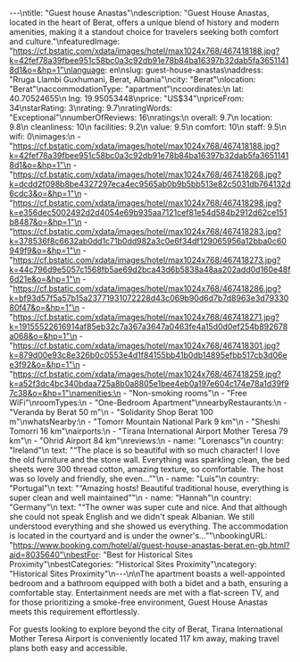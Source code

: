 ---\ntitle: "Guest house Anastas"\ndescription: "Guest House Anastas, located in the heart of Berat, offers a unique blend of history and modern amenities, making it a standout choice for travelers seeking both comfort and culture."\nfeaturedImage: "https://cf.bstatic.com/xdata/images/hotel/max1024x768/467418188.jpg?k=42fef78a39fbee951c58bc0a3c92db91e78b84ba16397b32dab5fa36511418d1&o=&hp=1"\nlanguage: en\nslug: guest-house-anastas\naddress: "Rruga Llambi Guxhumani, Berat, Albania"\ncity: "Berat"\nlocation: "Berat"\naccommodationType: "apartment"\ncoordinates:\n  lat: 40.70524655\n  lng: 19.95053448\nprice: "US$34"\npriceFrom: 34\nstarRating: 3\nrating: 9.7\nratingWords: "Exceptional"\nnumberOfReviews: 16\nratings:\n  overall: 9.7\n  location: 9.8\n  cleanliness: 10\n  facilities: 9.2\n  value: 9.5\n  comfort: 10\n  staff: 9.5\n  wifi: 0\nimages:\n  - "https://cf.bstatic.com/xdata/images/hotel/max1024x768/467418188.jpg?k=42fef78a39fbee951c58bc0a3c92db91e78b84ba16397b32dab5fa36511418d1&o=&hp=1"\n  - "https://cf.bstatic.com/xdata/images/hotel/max1024x768/467418268.jpg?k=dcdd2f098b8be4327297eca4ec9565ab0b9b5bb513e82c5031db764132d6cdc3&o=&hp=1"\n  - "https://cf.bstatic.com/xdata/images/hotel/max1024x768/467418298.jpg?k=e356dec5002492d2d4054e69b935aa7121cef81e54d584b2912d62ce151b8487&o=&hp=1"\n  - "https://cf.bstatic.com/xdata/images/hotel/max1024x768/467418283.jpg?k=378536f8c6632ab0dd1c71b0dd982a3c0e6f34df129065956a12bba0c60949f9&o=&hp=1"\n  - "https://cf.bstatic.com/xdata/images/hotel/max1024x768/467418273.jpg?k=44c796d9e5057c1568fb5ae69d2bca43d6b5838a48aa202add0d160e48f6d21e&o=&hp=1"\n  - "https://cf.bstatic.com/xdata/images/hotel/max1024x768/467418286.jpg?k=bf93d57f5a57b15a23771931072228d43c069b90d6d7b7d8963e3d7933080f47&o=&hp=1"\n  - "https://cf.bstatic.com/xdata/images/hotel/max1024x768/467418271.jpg?k=19155522616914af85eb32c7a367a3647a0463fe4a15d0d0ef254b892678a068&o=&hp=1"\n  - "https://cf.bstatic.com/xdata/images/hotel/max1024x768/467418301.jpg?k=879d00e93c8e326b0c0553e4d1f84155bb41b0db14895efbb517cb3d06ee3f92&o=&hp=1"\n  - "https://cf.bstatic.com/xdata/images/hotel/max1024x768/467418259.jpg?k=a52f3dc4bc340bdaa725a8b0a8805e1bee4eb0a197e604c174e78a1d39f97c38&o=&hp=1"\namenities:\n  - "Non-smoking rooms"\n  - "Free WiFi"\nroomTypes:\n  - "One-Bedroom Apartment"\nnearbyRestaurants:\n  - "Veranda by Berat 50 m"\n  - "Solidarity Shop Berat 100 m"\nwhatsNearby:\n  - "Tomorr Mountain National Park 9 km"\n  - "Sheshi Tomorri 16 km"\nairports:\n  - "Tirana International Airport Mother Teresa 79 km"\n  - "Ohrid Airport 84 km"\nreviews:\n  - name: "Lorenascs"\n    country: "Ireland"\n    text: "“The place is so beautiful with so much character! I love the old furniture and the stone wall. Everything was sparkling clean, the bed sheets were 300 thread cotton, amazing texture, so comfortable. The host was so lovely and friendly, she even...”"\n  - name: "Luís"\n    country: "Portugal"\n    text: "“Amazing hosts! Beautiful traditional house, everything is super clean and well maintained”"\n  - name: "Hannah"\n    country: "Germany"\n    text: "“The owner was super cute and nice. And that although she could not speak English and we didn't speak Albanian. We still understood everything and she showed us everything. The accommodation is located in the courtyard and is under the owner's...”"\nbookingURL: "https://www.booking.com/hotel/al/guest-house-anastas-berat.en-gb.html?aid=8035640"\nbestFor: "Best for Historical Sites Proximity"\nbestCategories: "Historical Sites Proximity"\ncategory: "Historical Sites Proximity"\n---\n\nThe apartment boasts a well-appointed bedroom and a bathroom equipped with both a bidet and a bath, ensuring a comfortable stay. Entertainment needs are met with a flat-screen TV, and for those prioritizing a smoke-free environment, Guest House Anastas meets this requirement effortlessly.

For guests looking to explore beyond the city of Berat, Tirana International Mother Teresa Airport is conveniently located 117 km away, making travel plans both easy and accessible.